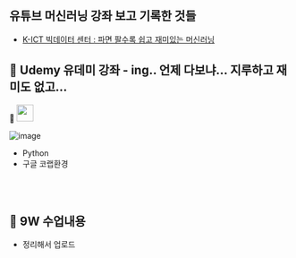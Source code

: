 ## 유튜브 머신러닝 강좌 보고 기록한 것들
- [K-ICT 빅데이터 센터 : 파면 팔수록 쉽고 재미있는 머신러닝](https://www.youtube.com/playlist?list=PLwvr-xPygMX9TaQFW3C1UGEuD0zJF7pCk)

## 📖 Udemy 유데미 강좌 - ing.. 언제 다보냐... 지루하고 재미도 없고...

🔗 <a href="https://www.udemy.com/course/machine-learning-atoz/" target="_blank"><img src="https://img.shields.io/badge/udemy-973DE7?style=flat-square&logo=udemy&logoColor=white" height=30/></a> 

![image](https://user-images.githubusercontent.com/113741801/210310009-24b073e7-ee92-46db-a001-587940564489.png)

- Python
- 구글 코랩환경

<br>
<br>


## 📘 9W 수업내용
- 정리해서 업로드 
<br>
<br>
<br>

